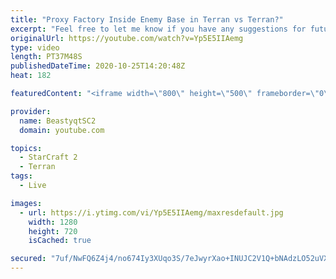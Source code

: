 ```yaml
---
title: "Proxy Factory Inside Enemy Base in Terran vs Terran?"
excerpt: "Feel free to let me know if you have any suggestions for future videos. Enjoy this one and have a great day :)  If you are enjoying my YouTube content, check out my live stream on Twitch! Streaming pretty much every day, starting time is at 3 PM CET. Link to my stream is down below.  ►Twitch:   https://www.twitch.tv/beastyqt"
originalUrl: https://youtube.com/watch?v=Yp5E5IIAemg
type: video
length: PT37M48S
publishedDateTime: 2020-10-25T14:20:48Z
heat: 182

featuredContent: "<iframe width=\"800\" height=\"500\" frameborder=\"0\" src=\"https://www.youtube.com/embed/Yp5E5IIAemg\" allow=\"accelerometer; autoplay; encrypted-media; gyroscope; picture-in-picture\" allowfullscreen></iframe>"

provider:
  name: BeastyqtSC2
  domain: youtube.com

topics:
  - StarCraft 2
  - Terran
tags:
  - Live

images:
  - url: https://i.ytimg.com/vi/Yp5E5IIAemg/maxresdefault.jpg
    width: 1280
    height: 720
    isCached: true

secured: "7uf/NwFQ6Z4j4/no674Iy3XUqo3S/7eJwyrXao+INUJC2V1Q+bNAdzLO52uVXDQQB6SeCsToTe3wdmn82rC+6GOD+kEiM0cFoy+doYTf7YxOIS7hapchmhMDVhiVr3TQGuzrV6LaAAuQYIQ1zj8PXCjDi4d2mja2hUO4r8GIMMk11EIDEHbJamOKfAuDhIimB5IsJsLvGRO/JPU9qqCQSORxLzq4ZeHokoFPETvfe1gEAWFiaz/bSS8d/ePYT6pr4BPW/pMJ161skkvZ1Ae9IrSQLpJM30BYkodoaCYqrQWPBucMyx9jiEzqeXUMTaY3By/5icleRbBn6Wq5j0BcVTm1pZZfyGiGDaS+Q3+E1R72Af0vgIq8zHqqqCPhx9aKF7cGOXGhflf/W6rPY3aFZg==;3Mxu0igvAXeucRT2Wn8uZw=="
---
```


